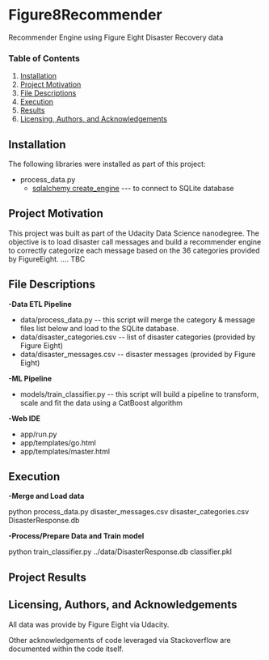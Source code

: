 # Figure8Recommender
Recommender Engine using Figure Eight Disaster Recovery data

### Table of Contents

1. [Installation](#installation)
2. [Project Motivation](#motivation)
3. [File Descriptions](#files)
4. [Execution](#execution)
5. [Results](#results)
6. [Licensing, Authors, and Acknowledgements](#licensing)

## Installation <a name="installation"></a>

The following libraries were installed as part of this project:
 - process_data.py
   - [sqlalchemy create_engine](https://docs.sqlalchemy.org/en/14/core/engines.html) --- to connect to SQLite database 
        
        
        
## Project Motivation <a name="motivation"></a>
  This project was built as part of the Udacity Data Science nanodegree.
  The objective is to load disaster call messages and build a recommender engine to correctly categorize each message based on the 36 categories provided by FigureEight. 
  ....
  TBC


## File Descriptions <a name="files"></a>
**-Data ETL Pipeline**
 - data/process_data.py -- this script will merge the category & message files list below and load to the SQLite database.
 - data/disaster_categories.csv  -- list of disaster categories (provided by Figure Eight)
 - data/disaster_messages.csv  -- disaster messages (provided by Figure Eight)
 
**-ML Pipeline**
- models/train_classifier.py -- this script will build a pipeline to transform, scale and fit the data using a CatBoost algorithm


**-Web IDE**
 - app/run.py
 - app/templates/go.html
 - app/templates/master.html


## Execution <a name = "execution"></a>
**-Merge and Load data**

python process_data.py disaster_messages.csv disaster_categories.csv DisasterResponse.db

**-Process/Prepare Data and Train model**

python train_classifier.py ../data/DisasterResponse.db classifier.pkl

## Project Results <a name="results"></a>




## Licensing, Authors, and Acknowledgements <a name="licensing"></a>
All data was provide by Figure Eight via Udacity.

Other acknowledgements of code leveraged via Stackoverflow are documented within the code itself. 


